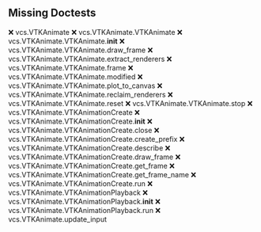 Missing Doctests
----------------
:x:    vcs.VTKAnimate
:x:    vcs.VTKAnimate.VTKAnimate
:x:    vcs.VTKAnimate.VTKAnimate.__init__
:x:    vcs.VTKAnimate.VTKAnimate.draw_frame
:x:    vcs.VTKAnimate.VTKAnimate.extract_renderers
:x:    vcs.VTKAnimate.VTKAnimate.frame
:x:    vcs.VTKAnimate.VTKAnimate.modified
:x:    vcs.VTKAnimate.VTKAnimate.plot_to_canvas
:x:    vcs.VTKAnimate.VTKAnimate.reclaim_renderers
:x:    vcs.VTKAnimate.VTKAnimate.reset
:x:    vcs.VTKAnimate.VTKAnimate.stop
:x:    vcs.VTKAnimate.VTKAnimationCreate
:x:    vcs.VTKAnimate.VTKAnimationCreate.__init__
:x:    vcs.VTKAnimate.VTKAnimationCreate.close
:x:    vcs.VTKAnimate.VTKAnimationCreate.create_prefix
:x:    vcs.VTKAnimate.VTKAnimationCreate.describe
:x:    vcs.VTKAnimate.VTKAnimationCreate.draw_frame
:x:    vcs.VTKAnimate.VTKAnimationCreate.get_frame
:x:    vcs.VTKAnimate.VTKAnimationCreate.get_frame_name
:x:    vcs.VTKAnimate.VTKAnimationCreate.run
:x:    vcs.VTKAnimate.VTKAnimationPlayback
:x:    vcs.VTKAnimate.VTKAnimationPlayback.__init__
:x:    vcs.VTKAnimate.VTKAnimationPlayback.run
:x:    vcs.VTKAnimate.update_input

